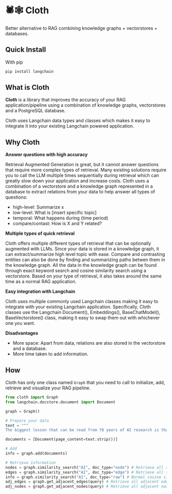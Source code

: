 # 🕷️🕸️ Cloth

Better alternative to RAG combining knowledge graphs + vectorstores + databases.

## Quick Install

With pip

```bash
pip install langchain
```

## What is Cloth

**Cloth** is a library that improves the accuracy of your RAG application/pipeline using a combination of knowledge graphs, vectorstores and a PostgreSQL database.

Cloth uses Langchain data types and classes which makes it easy to integrate it into your existing Langchain powered application.

## Why Cloth

**Answer questions with high accuracy**

Retrieval Augmented Generation is great, but it cannot answer questions that require more complex types of retrieval. Many existing solutions require you to call the LLM multiple times sequentially during retrieval which can greatly slow down your application and increase costs. Cloth uses a combination of a vectorstore and a knowledge graph represented in a database to extract relations from your data to help answer all types of questions:

- high-level: Summarize x
- low-level: What is [insert specific topic]
- temporal: What happens during (time period)
- compare/contast: How is X and Y related?

**Multiple types of quick retrieval**

Cloth offers multiple different types of retrieval that can be optionally augmented with LLMs. Since your data is stored in a knowledge graph, it can extract/summarize high level topic with ease. Compare and contrasting entities can also be done by finding and summarizing paths betwen them in the knowledge graph. All the data in the knowledge graph can be found through exact keyword search and cosine similarity search using a vectorstore. Based on your type of retrieval, it also takes around the same time as a normal RAG application.

**Easy integration with Langchain**

Cloth uses multiple commonly used Langchain classes making it easy to integrate with your existing Langchain application. Specifically, Cloth classes use the Langchain Document(), Embeddings(), BaseChatModel(), BaseVectorstore() class, making it easy to swap them out with whichever one you want.

**Disadvantages**

- More space: Apart from data, relations are also stored in the vectorstore and a database.
- More time taken to add information.

## How

Cloth has only one class named `Graph` that you need to call to initialize, add, retrieve and visualize your RAG pipeline.

```python
from cloth import Graph
from langchain.docstore.document import Document

graph = Graph()

# Prepare your data
text = """
The biggest lesson that can be read from 70 years of AI research is that general methods that leverage computation are ultimately the most effective, and by a large margin. The ultimate reason for this is Moore's law, or rather its generalization of continued exponentially falling cost per unit of computation. Most AI research has been conducted as if the computation available to the agent were constant (in which case leveraging human knowledge would be one of the only ways to improve performance) but, over a slightly longer time than a typical research project, massively more computation inevitably becomes available."""

documents = [Document(page_content=text.strip())]

# Add
info = graph.add(documents)

# Retrieve information
nodes = graph.similarity_search("AI", doc_type="node") # Retrieve all similar nodes from knowledge graph
edges = graph.similarity_search("AI", doc_type="edge") # Retrieve all similar edges from knowledge graph
info = graph.similarity_search("AI", doc_type="raw") # Normal cosine similarity search of your documents
adj_edges = graph.get_adjacent_edges(query) # Retrieve all adjacent edges based on the most similar node of your query
adj_nodes = graph.get_adjacent_nodes(query) # Retrieve all adjacent nodes based on the most similar edge of your query
```
